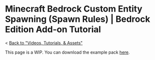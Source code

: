 # Minecraft Bedrock Custom Entity Spawning \(Spawn Rules\) | Bedrock Edition Add-on Tutorial
< [Back to "Videos, Tutorials, & Assets"](../../../videos)

<YouTubeVideo id="IpK6hISEYwU" />

This page is a WIP. You can download the example pack [here](https://github.com/cda94581/cda94581.github.com/blob/downloads/tps/03-02-2021%20cdaTutEntitySpawnRules%20-%20BP.mcaddon?raw=true).